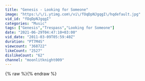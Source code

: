 ```yaml
---
title: "Genesis - Looking for Someone"
image: "https:\/\/i.ytimg.com\/vi\/fOqDpNJgqgI\/hqdefault.jpg"
vid_id: "fOqDpNJgqgI"
categories: "Music"
tags: ["Genesis","Trespass","Looking for Someone"]
date: "2021-06-29T04:47:10+03:00"
vid_date: "2011-03-09T05:59:40Z"
duration: "PT7M4S"
viewcount: "368722"
likeCount: "2527"
dislikeCount: "62"
channel: "moonlitknight009"
---
```

{% raw %}{% endraw %}
